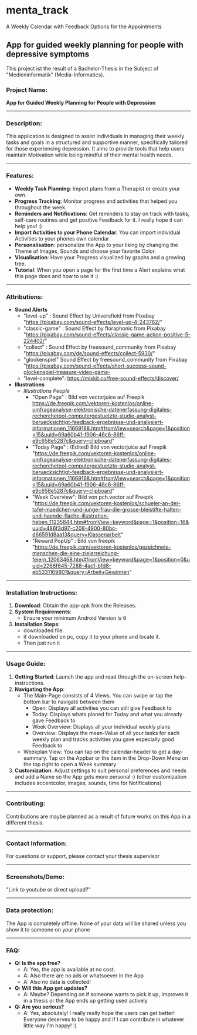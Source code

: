 # menta_track

A Weekly Calendar with Feedback Options for the Appointments

## App for guided weekly planning for people with depressive symptoms

This project ist the result of a Bachelor-Thesis in the Subject of "Medieninformatik" (Media-Informatics).

### Project Name:
**App for Guided Weekly Planning for People with Depression**

---

### Description:
This application is designed to assist individuals in managing their weekly tasks and goals in a structured and supportive manner, specifically tailored for those experiencing depression. 
It aims to provide tools that help users maintain Motivation while being mindful of their mental health needs.

---

### Features:
- **Weekly Task Planning**: Import plans from a Therapist or create your own.
- **Progress Tracking**: Monitor progress and activities that helped you throughout the week.
- **Reminders and Notifications**: Get reminders to stay on track with tasks, self-care routines and get positive Feedback for it. I really hope it can help you! :)
- **Import Activities to your Phone Calendar**: You can import individual Activities to your phones own calendar
- **Personalisation**: personalize the App to your liking by changing the Theme of Images, Sounds and choose your favorite Color.
- **Visualisation**: Have your Progress visualized by graphs and a growing tree.
- **Tutorial**: When you open a page for the first time a Alert explains what this page does and how to use it :)

---
### Attributions:
- **Sound Alerts**
  - "level-up"      : Sound Effect by Universfield from Pixabay "https://pixabay.com/sound-effects/level-up-4-243762/"
  - "classic-game"  : Sound Effect by floraphonic from Pixabay "https://pixabay.com/sound-effects/classic-game-action-positive-5-224402/"
  - "collect"       : Sound Effect by freesound_community from Pixabay "https://pixabay.com/de/sound-effects/collect-5930/"
  - "glockenspiel" Sound Effect by freesound_community from Pixabay "https://pixabay.com/sound-effects/short-success-sound-glockenspiel-treasure-video-game-
  - "level-complete": https://mixkit.co/free-sound-effects/discover/
- **Illustrations**
  - *Illustrations People*
    - "Open Page"    : Bild von vectorjuice auf Freepik https://de.freepik.com/vektoren-kostenlos/online-umfrageanalyse-elektronische-datenerfassung-digitales-recherchetool-computergestuetzte-studie-analyst-beruecksichtigt-feedback-ergebnisse-und-analysiert-informationen_11669168.htm#fromView=search&page=1&position=15&uuid=69a60b41-f906-46c6-86ff-e9c658e5287c&query=clipboard"
    - "Today Page"   : (Edited) Bild von vectorjuice auf Freepik "https://de.freepik.com/vektoren-kostenlos/online-umfrageanalyse-elektronische-datenerfassung-digitales-recherchetool-computergestuetzte-studie-analyst-beruecksichtigt-feedback-ergebnisse-und-analysiert-informationen_11669168.htm#fromView=search&page=1&position=15&uuid=69a60b41-f906-46c6-86ff-e9c658e5287c&query=clipboard"
    - "Week Overview": Bild von pch.vector auf Freepik "https://de.freepik.com/vektoren-kostenlos/schueler-an-der-tafel-maedchen-und-junge-frau-die-grosse-bleistifte-halten-und-haende-flache-illustration-heben_11235844.htm#fromView=keyword&page=1&position=16&uuid=486f3d97-c208-4900-80bc-d66591d8aa13&query=Klassenarbeit"
    - "Reward PopUp" : Bild von freepik "https://de.freepik.com/vektoren-kostenlos/gezeichnete-menschen-die-eine-zielerreichung-feiern_12063468.htm#fromView=keyword&page=1&position=0&uuid=2266f645-7288-4ac1-bfd8-eb5331169801&query=Arbeit+Gewinnen"

---

### Installation Instructions:
1. **Download**: Obtain the app-apk from the Releases.
2. **System Requirements**:
    - Ensure your minimum Android Version is 6
3. **Installation Steps**:
    - downloaded file.
    - if downloaded on pc, copy it to your phone and locate it. 
    - Then just run it

---

### Usage Guide:
1. **Getting Started**: Launch the app and read through the on-screen help-instructions.
2. **Navigating the App**:
    - The Main-Page consists of 4 Views. You can swipe or tap the bottom bar to navigate between them
      - Open:          Displays all activities you can still give Feedback to
      - Today:         Displays whats planed for Today and what you already gave Feedback to
      - Week Overview: Displays all your individual weekly plans
      - Overview:      Displays the mean-Value of all your tasks for each weekly plan and tracks activities you gave especially good Feedback to
    - Weekplan View: You can tap on the calendar-header to get a day-summary. Tap on the Appbar or the item in the Drop-Down Menu on the top right to open a Week summary
4. **Customization**: Adjust settings to suit personal preferences and needs and add a Name so the App gets more personal :) (other customization includes accentcolor, images, sounds, time for Notifications)

---

### Contributing:
Contributions are maybe planned as a result of future works on this App in a different thesis.

---


### Contact Information:
For questions or support, please contact your thesis supervisor

---

### Screenshots/Demo:
 "Link to youtube or direct upload?"

---

### Data protection:
The App is completely offline. None of your data will be shared unless you show it to someone on your phone

---

### FAQ:
- **Q: Is the app free?**
    - A: Yes, the app is available at no cost.
    - A: Also there are no ads or whatsoever in the App
    - A: Also no data is collected!
- **Q: Will this App get updates?**
    - A: Maybe? Depending on if someone wants to pick it up, Improves it in a thesis or the App ends up getting used actively
- **Q: Are you serious?**
    - A: Yes, absolutely! I really really hope the users can get better! Everyone deserves to be happy and if I can contribute in whatever little way I'm happy! :)